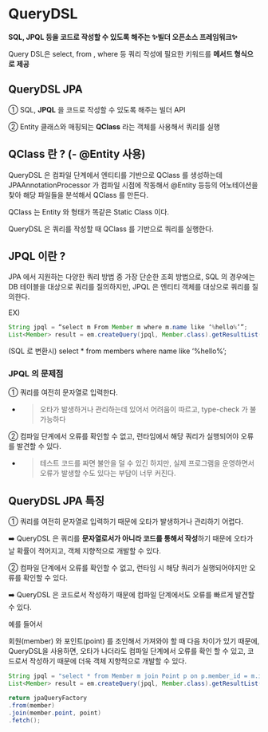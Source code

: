 # QueryDSL

**SQL, JPQL 등을 코드로 작성할 수 있도록 해주는 ✨빌더 오픈소스 프레임워크✨**

Query DSL은 select, from , where 등 쿼리 작성에 필요한 키워드를 **메서드 형식으로 제공**

## QueryDSL JPA

① SQL, **JPQL** 을 코드로 작성할 수 있도록 해주는 빌더 API

② Entity 클래스와 매핑되는 **QClass** 라는 객체를 사용해서 쿼리를 실행

## QClass 란 ? (- @Entity 사용)

QueryDSL 은 컴파일 단계에서 엔티티를 기반으로 QClass 를 생성하는데 JPAAnnotationProcessor 가 컴파일 시점에 작동해서 @Entity 등등의 어노테이션을 찾아 해당 파일들을 분석해서 QClass 를 만든다.

QClass 는 Entity 와 형태가 똑같은 Static Class 이다.

QueryDSL 은 쿼리를 작성할 때 QClass 를 기반으로 쿼리를 실행한다.

## JPQL 이란 ?

JPA 에서 지원하는 다양한 쿼리 방법 중 가장 단순한 조회 방법으로, SQL 의 경우에는 DB 테이블을 대상으로 쿼리를 질의하지만, JPQL 은 엔티티 객체를 대상으로 쿼리를 질의한다.

EX)

```java
String jpql = “select m From Member m where m.name like ‘%hello%’”;
List<Member> result = em.createQuery(jpql, Member.class).getResultList();
```

(SQL 로 변환시) select * from members where name like ‘%hello%’;

### JPQL 의 문제점

① 쿼리를 여전히 문자열로 입력한다.

- > 오타가 발생하거나 관리하는데 있어서 어려움이 따르고, type-check 가 불가능하다

② 컴파일 단계에서 오류를 확인할 수 없고, 런타임에서 해당 쿼리가 실행되어야 오류를 발견할 수 있다.

- > 테스트 코드를 짜면 불안을 덜 수 있긴 하지만, 실제 프로그램을 운영하면서 오류가 발생할 수도 있다는 부담이 너무 커진다.

## QueryDSL JPA  특징

① 쿼리를 여전히 문자열로 입력하기 때문에 오타가 발생하거나 관리하기 어렵다.

➡️ QueryDSL 은 쿼리를 **문자열로서가 아니라 코드를 통해서 작성**하기 때문에 오타가 날 확률이 적어지고, 객체 지향적으로 개발할 수 있다.

② 컴파일 단계에서 오류를 확인할 수 없고, 런타임 시 해당 쿼리가 실행되어야지만 오류를 확인할 수 있다.

➡️ QueryDSL 은 코드로서 작성하기 때문에 컴파일 단계에서도 오류를 빠르게 발견할 수 있다.

예를 들어서

회원(member) 와 포인트(point) 를 조인해서 가져와야 할 때 다음 차이가 있기 때문에, QueryDSL을 사용하면, 오타가 나더라도 컴파일 단계에서 오류를 확인 할 수 있고, 코드로서 작성하기 때문에 더욱 객체 지향적으로 개발할 수 있다.

```java
String jpql = "select * from Member m join Point p on p.member_id = m.id"
List<Member> result = em.createQuery(jpql, Member.class).getResultList();
```

```java
return jpaQueryFactory
.from(member)
.join(member.point, point)
.fetch();
```
